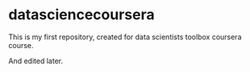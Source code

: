 datasciencecoursera
===================

This is my first repository, created for data scientists toolbox coursera course.

And edited later.
